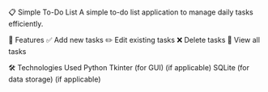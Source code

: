 📋 Simple To-Do List
A simple to-do list application to manage daily tasks efficiently.

📌 Features
✅ Add new tasks
✏️ Edit existing tasks
❌ Delete tasks
📜 View all tasks

🛠️ Technologies Used
Python
Tkinter (for GUI) (if applicable)
SQLite (for data storage) (if applicable)

